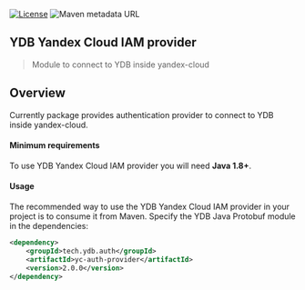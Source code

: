 [![License](https://img.shields.io/badge/License-Apache%202.0-blue.svg)](https://github.com/ydb-platform/ydb-java-yc/blob/main/LICENSE)
![Maven metadata URL](https://img.shields.io/maven-metadata/v?metadataUrl=https%3A%2F%2Frepo1.maven.org%2Fmaven2%2Ftech%2Fydb%2Fauth%2Fyc-auth-creditals%2Fmaven-metadata.xml)

## YDB Yandex Cloud IAM provider
> Module to connect to YDB inside yandex-cloud

## Overview <a name="Overview"></a>

Currently package provides authentication provider to connect to YDB inside yandex-cloud.

#### Minimum requirements ####

To use YDB Yandex Cloud IAM provider you will need **Java 1.8+**.

#### Usage
The recommended way to use the YDB Yandex Cloud IAM provider in your project is to consume it from Maven.
Specify the YDB Java Protobuf module in the dependencies:

```xml
<dependency>
    <groupId>tech.ydb.auth</groupId>
    <artifactId>yc-auth-provider</artifactId>
    <version>2.0.0</version>
</dependency>
```
